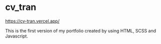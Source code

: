 # cv_tran

https://cv-tran.vercel.app/

This is the first version of my portfolio created by using HTML, SCSS and Javascript.
